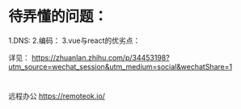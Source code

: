 # 待弄懂的问题：
1.DNS:
2.编码：
3.vue与react的优劣点：

详见：
  https://zhuanlan.zhihu.com/p/34453198?utm_source=wechat_session&utm_medium=social&wechatShare=1

#
远程办公
https://remoteok.io/

